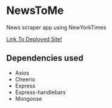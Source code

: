 # NewsToMe

News scraper app using NewYorkTimes

[Link To Deployed Site!](https://obscure-wave-51950.herokuapp.com/)

## Dependencies used
* Axios
* Cheerio
* Express
* Express-handlebars
* Mongoose